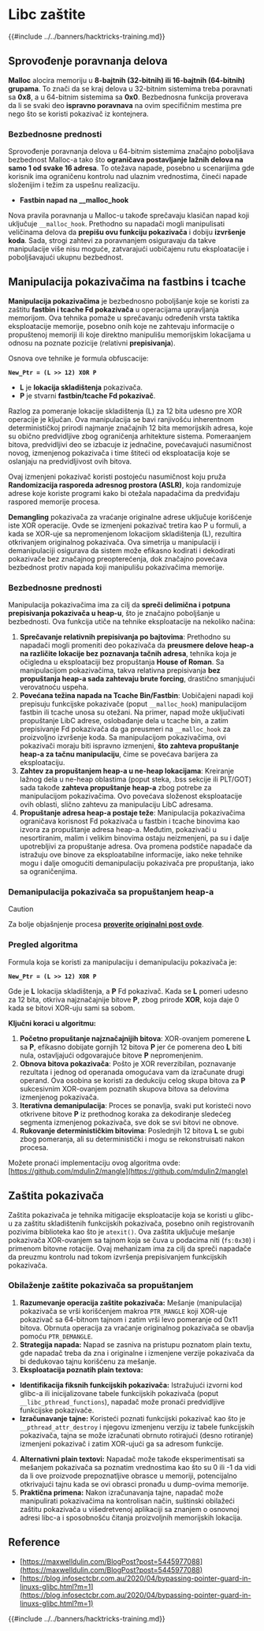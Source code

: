 # Libc zaštite

{{#include ../../banners/hacktricks-training.md}}

## Sprovođenje poravnanja delova

**Malloc** alocira memoriju u **8-bajtnih (32-bitnih) ili 16-bajtnih (64-bitnih) grupama**. To znači da se kraj delova u 32-bitnim sistemima treba poravnati sa **0x8**, a u 64-bitnim sistemima sa **0x0**. Bezbednosna funkcija proverava da li se svaki deo **ispravno poravnava** na ovim specifičnim mestima pre nego što se koristi pokazivač iz kontejnera.

### Bezbednosne prednosti

Sprovođenje poravnanja delova u 64-bitnim sistemima značajno poboljšava bezbednost Malloc-a tako što **ograničava postavljanje lažnih delova na samo 1 od svake 16 adresa**. To otežava napade, posebno u scenarijima gde korisnik ima ograničenu kontrolu nad ulaznim vrednostima, čineći napade složenijim i težim za uspešnu realizaciju.

- **Fastbin napad na \_\_malloc_hook**

Nova pravila poravnanja u Malloc-u takođe sprečavaju klasičan napad koji uključuje `__malloc_hook`. Prethodno su napadači mogli manipulisati veličinama delova da **prepišu ovu funkciju pokazivača** i dobiju **izvršenje koda**. Sada, strogi zahtevi za poravnanjem osiguravaju da takve manipulacije više nisu moguće, zatvarajući uobičajenu rutu eksploatacije i poboljšavajući ukupnu bezbednost.

## Manipulacija pokazivačima na fastbins i tcache

**Manipulacija pokazivačima** je bezbednosno poboljšanje koje se koristi za zaštitu **fastbin i tcache Fd pokazivača** u operacijama upravljanja memorijom. Ova tehnika pomaže u sprečavanju određenih vrsta taktika eksploatacije memorije, posebno onih koje ne zahtevaju informacije o propuštenoj memoriji ili koje direktno manipulišu memorijskim lokacijama u odnosu na poznate pozicije (relativni **prepisivanja**).

Osnova ove tehnike je formula obfuscacije:

**`New_Ptr = (L >> 12) XOR P`**

- **L** je **lokacija skladištenja** pokazivača.
- **P** je stvarni **fastbin/tcache Fd pokazivač**.

Razlog za pomeranje lokacije skladištenja (L) za 12 bita udesno pre XOR operacije je ključan. Ova manipulacija se bavi ranjivošću inherentnom determinističkoj prirodi najmanje značajnih 12 bita memorijskih adresa, koje su obično predvidljive zbog ograničenja arhitekture sistema. Pomeraanjem bitova, predvidljivi deo se izbacuje iz jednačine, povećavajući nasumičnost novog, izmenjenog pokazivača i time štiteći od eksploatacija koje se oslanjaju na predvidljivost ovih bitova.

Ovaj izmenjeni pokazivač koristi postojeću nasumičnost koju pruža **Randomizacija rasporeda adresnog prostora (ASLR)**, koja randomizuje adrese koje koriste programi kako bi otežala napadačima da predviđaju raspored memorije procesa.

**Demangling** pokazivača za vraćanje originalne adrese uključuje korišćenje iste XOR operacije. Ovde se izmenjeni pokazivač tretira kao P u formuli, a kada se XOR-uje sa nepromenjenom lokacijom skladištenja (L), rezultira otkrivanjem originalnog pokazivača. Ova simetrija u manipulaciji i demanipulaciji osigurava da sistem može efikasno kodirati i dekodirati pokazivače bez značajnog preopterećenja, dok značajno povećava bezbednost protiv napada koji manipulišu pokazivačima memorije.

### Bezbednosne prednosti

Manipulacija pokazivačima ima za cilj da **spreči delimična i potpuna prepisivanja pokazivača u heap-u**, što je značajno poboljšanje u bezbednosti. Ova funkcija utiče na tehnike eksploatacije na nekoliko načina:

1. **Sprečavanje relativnih prepisivanja po bajtovima**: Prethodno su napadači mogli promeniti deo pokazivača da **preusmere delove heap-a na različite lokacije bez poznavanja tačnih adresa**, tehnika koja je očigledna u eksploataciji bez propuštanja **House of Roman**. Sa manipulacijom pokazivačima, takva relativna prepisivanja **bez propuštanja heap-a sada zahtevaju brute forcing**, drastično smanjujući verovatnoću uspeha.
2. **Povećana težina napada na Tcache Bin/Fastbin**: Uobičajeni napadi koji prepisuju funkcijske pokazivače (poput `__malloc_hook`) manipulacijom fastbin ili tcache unosa su otežani. Na primer, napad može uključivati propuštanje LibC adrese, oslobađanje dela u tcache bin, a zatim prepisivanje Fd pokazivača da ga preusmeri na `__malloc_hook` za proizvoljno izvršenje koda. Sa manipulacijom pokazivačima, ovi pokazivači moraju biti ispravno izmenjeni, **što zahteva propuštanje heap-a za tačnu manipulaciju**, čime se povećava barijera za eksploataciju.
3. **Zahtev za propuštanjem heap-a u ne-heap lokacijama**: Kreiranje lažnog dela u ne-heap oblastima (poput steka, .bss sekcije ili PLT/GOT) sada takođe **zahteva propuštanje heap-a** zbog potrebe za manipulacijom pokazivačima. Ovo povećava složenost eksploatacije ovih oblasti, slično zahtevu za manipulaciju LibC adresama.
4. **Propuštanje adresa heap-a postaje teže**: Manipulacija pokazivačima ograničava korisnost Fd pokazivača u fastbin i tcache binovima kao izvora za propuštanje adresa heap-a. Međutim, pokazivači u nesortiranim, malim i velikim binovima ostaju neizmenjeni, pa su i dalje upotrebljivi za propuštanje adresa. Ova promena podstiče napadače da istražuju ove binove za eksploatabilne informacije, iako neke tehnike mogu i dalje omogućiti demanipulaciju pokazivača pre propuštanja, iako sa ograničenjima.

### **Demanipulacija pokazivača sa propuštanjem heap-a**

> [!CAUTION]
> Za bolje objašnjenje procesa [**proverite originalni post ovde**](https://maxwelldulin.com/BlogPost?post=5445977088).

### Pregled algoritma

Formula koja se koristi za manipulaciju i demanipulaciju pokazivača je:&#x20;

**`New_Ptr = (L >> 12) XOR P`**

Gde je **L** lokacija skladištenja, a **P** Fd pokazivač. Kada se **L** pomeri udesno za 12 bita, otkriva najznačajnije bitove **P**, zbog prirode **XOR**, koja daje 0 kada se bitovi XOR-uju sami sa sobom.

**Ključni koraci u algoritmu:**

1. **Početno propuštanje najznačajnijih bitova**: XOR-ovanjem pomerene **L** sa **P**, efikasno dobijate gornjih 12 bitova **P** jer će pomerena deo **L** biti nula, ostavljajući odgovarajuće bitove **P** nepromenjenim.
2. **Obnova bitova pokazivača**: Pošto je XOR reverzibilan, poznavanje rezultata i jednog od operanada omogućava vam da izračunate drugi operand. Ova osobina se koristi za dedukciju celog skupa bitova za **P** sukcesivnim XOR-ovanjem poznatih skupova bitova sa delovima izmenjenog pokazivača.
3. **Iterativna demanipulacija**: Proces se ponavlja, svaki put koristeći novo otkrivene bitove **P** iz prethodnog koraka za dekodiranje sledećeg segmenta izmenjenog pokazivača, sve dok se svi bitovi ne obnove.
4. **Rukovanje determinističkim bitovima**: Poslednjih 12 bitova **L** se gubi zbog pomeranja, ali su deterministički i mogu se rekonstruisati nakon procesa.

Možete pronaći implementaciju ovog algoritma ovde: [https://github.com/mdulin2/mangle](https://github.com/mdulin2/mangle)

## Zaštita pokazivača

Zaštita pokazivača je tehnika mitigacije eksploatacije koja se koristi u glibc-u za zaštitu skladištenih funkcijskih pokazivača, posebno onih registrovanih pozivima biblioteka kao što je `atexit()`. Ova zaštita uključuje mešanje pokazivača XOR-ovanjem sa tajnom koja se čuva u podacima niti (`fs:0x30`) i primenom bitovne rotacije. Ovaj mehanizam ima za cilj da spreči napadače da preuzmu kontrolu nad tokom izvršenja prepisivanjem funkcijskih pokazivača.

### **Obilaženje zaštite pokazivača sa propuštanjem**

1. **Razumevanje operacija zaštite pokazivača:** Mešanje (manipulacija) pokazivača se vrši korišćenjem makroa `PTR_MANGLE` koji XOR-uje pokazivač sa 64-bitnom tajnom i zatim vrši levo pomeranje od 0x11 bitova. Obrnuta operacija za vraćanje originalnog pokazivača se obavlja pomoću `PTR_DEMANGLE`.
2. **Strategija napada:** Napad se zasniva na pristupu poznatom plain textu, gde napadač treba da zna i originalne i izmenjene verzije pokazivača da bi dedukovao tajnu korišćenu za mešanje.
3. **Eksploatacija poznatih plain textova:**
- **Identifikacija fiksnih funkcijskih pokazivača:** Istražujući izvorni kod glibc-a ili inicijalizovane tabele funkcijskih pokazivača (poput `__libc_pthread_functions`), napadač može pronaći predvidljive funkcijske pokazivače.
- **Izračunavanje tajne:** Koristeći poznati funkcijski pokazivač kao što je `__pthread_attr_destroy` i njegovu izmenjenu verziju iz tabele funkcijskih pokazivača, tajna se može izračunati obrnuto rotirajući (desno rotiranje) izmenjeni pokazivač i zatim XOR-ujući ga sa adresom funkcije.
4. **Alternativni plain textovi:** Napadač može takođe eksperimentisati sa mešanjem pokazivača sa poznatim vrednostima kao što su 0 ili -1 da vidi da li ove proizvode prepoznatljive obrasce u memoriji, potencijalno otkrivajući tajnu kada se ovi obrasci pronađu u dump-ovima memorije.
5. **Praktična primena:** Nakon izračunavanja tajne, napadač može manipulirati pokazivačima na kontrolisan način, suštinski obilažeći zaštitu pokazivača u višedretvenoj aplikaciji sa znanjem o osnovnoj adresi libc-a i sposobnošću čitanja proizvoljnih memorijskih lokacija.

## Reference

- [https://maxwelldulin.com/BlogPost?post=5445977088](https://maxwelldulin.com/BlogPost?post=5445977088)
- [https://blog.infosectcbr.com.au/2020/04/bypassing-pointer-guard-in-linuxs-glibc.html?m=1](https://blog.infosectcbr.com.au/2020/04/bypassing-pointer-guard-in-linuxs-glibc.html?m=1)

{{#include ../../banners/hacktricks-training.md}}
